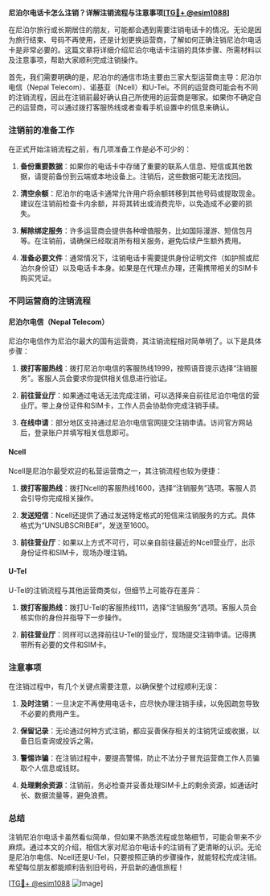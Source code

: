 **尼泊尔电话卡怎么注销？详解注销流程与注意事项[[TG💪+ @esim1088](https://t.me/s/esim1088)]**

在尼泊尔旅行或长期居住的朋友，可能都会遇到需要注销电话卡的情况。无论是因为旅行结束、号码不再使用，还是计划更换运营商，了解如何正确注销尼泊尔电话卡是非常必要的。这篇文章将详细介绍尼泊尔电话卡注销的具体步骤、所需材料以及注意事项，帮助大家顺利完成注销操作。

首先，我们需要明确的是，尼泊尔的通信市场主要由三家大型运营商主导：尼泊尔电信（Nepal Telecom）、诺基亚（Ncell）和U-Tel。不同的运营商可能会有不同的注销流程，因此在注销前最好确认自己所使用的运营商是哪家。如果你不确定自己的运营商，可以通过拨打客服热线或者查看手机设置中的信息来确认。

### 注销前的准备工作

在正式开始注销流程之前，有几项准备工作是必不可少的：

1. **备份重要数据**：如果你的电话卡中存储了重要的联系人信息、短信或其他数据，请提前备份到云端或本地设备上。注销后，这些数据可能无法找回。

2. **清空余额**：尼泊尔的电话卡通常允许用户将余额转移到其他号码或提取现金。建议在注销前检查卡内余额，并将其转出或消费完毕，以免造成不必要的损失。

3. **解除绑定服务**：许多运营商会提供各种增值服务，比如国际漫游、短信包月等。在注销前，请确保已经取消所有相关服务，避免后续产生额外费用。

4. **准备必要文件**：通常情况下，注销电话卡需要提供身份证明文件（如护照或尼泊尔身份证）以及电话卡本身。如果是在代理点办理，还需携带相关的SIM卡购买凭证。

### 不同运营商的注销流程

#### 尼泊尔电信（Nepal Telecom）

尼泊尔电信作为尼泊尔最大的国有运营商，其注销流程相对简单明了。以下是具体步骤：

1. **拨打客服热线**：拨打尼泊尔电信的客服热线1999，按照语音提示选择“注销服务”。客服人员会要求你提供相关信息进行验证。

2. **前往营业厅**：如果通过电话无法完成注销，可以选择亲自前往尼泊尔电信的营业厅。带上身份证件和SIM卡，工作人员会协助你完成注销手续。

3. **在线申请**：部分地区支持通过尼泊尔电信官网提交注销申请。访问官方网站后，登录账户并填写相关信息即可。

#### Ncell

Ncell是尼泊尔最受欢迎的私营运营商之一，其注销流程也较为便捷：

1. **拨打客服热线**：拨打Ncell的客服热线1600，选择“注销服务”选项。客服人员会引导你完成相关操作。

2. **发送短信**：Ncell还提供了通过发送特定格式的短信来注销服务的方式。具体格式为“UNSUBSCRIBE#”，发送至1600。

3. **前往营业厅**：如果以上方式不可行，可以亲自前往最近的Ncell营业厅，出示身份证件和SIM卡，现场办理注销。

#### U-Tel

U-Tel的注销流程与其他运营商类似，但细节上可能存在差异：

1. **拨打客服热线**：拨打U-Tel的客服热线111，选择“注销服务”选项。客服人员会核实你的身份并指导下一步操作。

2. **前往营业厅**：同样可以选择前往U-Tel的营业厅，现场提交注销申请。记得携带所有必要的文件和SIM卡。

### 注意事项

在注销过程中，有几个关键点需要注意，以确保整个过程顺利无误：

1. **及时注销**：一旦决定不再使用电话卡，应尽快办理注销手续，以免因疏忽导致不必要的费用产生。

2. **保留记录**：无论通过何种方式注销，都应妥善保存相关的注销凭证或收据，以备日后查询或投诉之需。

3. **警惕诈骗**：在注销过程中，要提高警惕，防止不法分子冒充运营商工作人员骗取个人信息或钱财。

4. **处理剩余资源**：注销前，务必检查并妥善处理SIM卡上的剩余资源，如通话时长、数据流量等，避免浪费。

### 总结

注销尼泊尔电话卡虽然看似简单，但如果不熟悉流程或忽略细节，可能会带来不少麻烦。通过本文的介绍，相信大家对尼泊尔电话卡的注销有了更清晰的认识。无论是尼泊尔电信、Ncell还是U-Tel，只要按照正确的步骤操作，就能轻松完成注销。希望每位朋友都能顺利告别旧号码，开启新的通信旅程！

[[TG💪+ @esim1088](https://t.me/s/esim1088) ![Image](https://i.postimg.cc/4NQfJmqS/Snipaste-2025-05-13-00-14-12.png)]